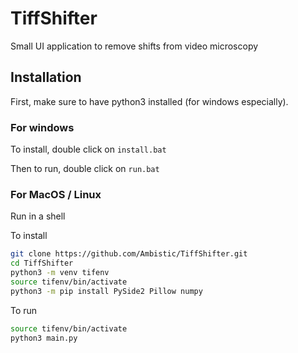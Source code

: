 # TiffShifter
Small UI application to remove shifts from video microscopy


## Installation
First, make sure to have python3 installed (for windows especially).


### For windows
To install, double click on `install.bat`

Then to run, double click on `run.bat`


### For MacOS / Linux
Run in a shell

To install
```bash
git clone https://github.com/Ambistic/TiffShifter.git
cd TiffShifter
python3 -m venv tifenv
source tifenv/bin/activate
python3 -m pip install PySide2 Pillow numpy
```

To run
```bash
source tifenv/bin/activate
python3 main.py
```

